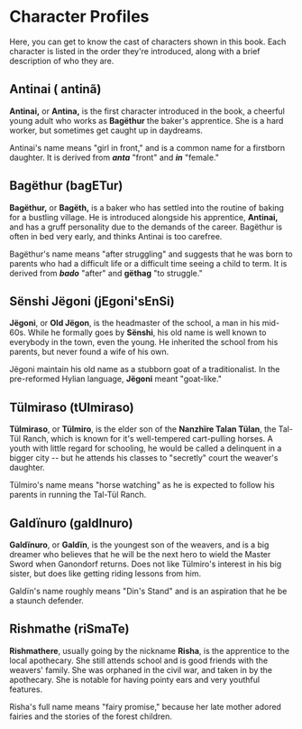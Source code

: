 # Character Profiles

Here, you can get to know the cast of characters shown in this book. Each character is listed in the order they're introduced, along with a brief description of who they are.

## Antinai ( <span class="hylian_kas">antinã</span>)

**Antinai,** or **Antina,** is the first character introduced in the book, a cheerful young adult who works as **Bagëthur** the baker's apprentice. She is a hard worker, but sometimes get caught up in daydreams.

Antinai's name means "girl in front," and is a common name for a firstborn daughter. It is derived from ***anta*** "front" and ***in*** "female."

## Bagëthur (<span class="hylian_kas">bagETur</span>)

**Bagëthur,** or **Bagëth,** is a baker who has settled into the routine of baking for a bustling village. He is introduced alongside his apprentice, **Antinai,** and has a gruff personality due to the demands of the career. Bagëthur is often in bed very early, and thinks Antinai is too carefree.

Bagëthur's name means "after struggling" and suggests that he was born to parents who had a difficult life or a difficult time seeing a child to term. It is derived from ***bado*** "after" and **gëthag** "to struggle."

## Sënshi Jëgoni (<span class="hylian_kas">jEgoni'sEnSi</span>)

**Jëgoni**, or **Old Jëgon**, is the headmaster of the school, a man in his mid-60s. While he formally goes by **Sënshi**, his old name is well known to everybody in the town, even the young. He inherited the school from his parents, but never found a wife of his own.

Jëgoni maintain his old name as a stubborn goat of a traditionalist. In the pre-reformed Hylian language, **Jëgoni** meant "goat-like."
## Tülmiraso (<span class="hylian_kas">tUlmiraso</span>)

**Tülmiraso**, or **Tülmiro**, is the elder son of the **Nanzhïre Talan Tülan**, the Tal-Tül Ranch, which is known for it's well-tempered cart-pulling horses. A youth with little regard for schooling, he would be called a delinquent in a bigger city -- but he attends his classes to "secretly" court the weaver's daughter.

Tülmiro's name means "horse watching" as he is expected to follow his parents in running the Tal-Tül Ranch.
## Galdïnuro (<span class="hylian_kas">galdInuro</span>)

**Galdïnuro**, or **Galdïn**, is the youngest son of the weavers, and is a big dreamer who believes that he will be the next hero to wield the Master Sword when Ganondorf returns. Does not like Tülmiro's interest in his big sister, but does like getting riding lessons from him.

Galdïn's name roughly means "Din's Stand" and is an aspiration that he be a staunch defender.
## Rishmathe (<span class="hylian_kas">riSmaTe</span>)

**Rishmathere**, usually going by the nickname **Risha**, is the apprentice to the local apothecary. She still attends school and is good friends with the weavers' family. She was orphaned in the civil war, and taken in by the apothecary. She is notable for having pointy ears and very youthful features.

Risha's full name means "fairy promise," because her late mother adored fairies and the stories of the forest children.
